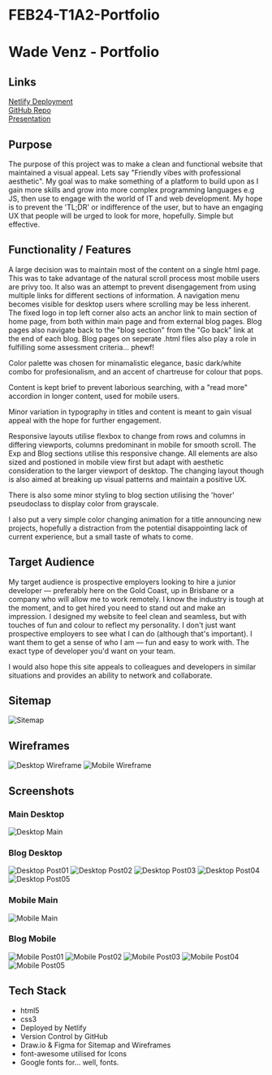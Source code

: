 # FEB24-T1A2-Portfolio

# Wade Venz - Portfolio

## Links

[Netlify Deployment](https://wv-portfolio.netlify.app/)<br>
[GitHub Repo](https://github.com/wadevenz/FEB24-T1A2-Portfolio)<br>
[Presentation]()

## Purpose

The purpose of this project was to make a clean and functional website that maintained a visual appeal. Lets say "Friendly vibes with professional aesthetic". My goal was to make something of a platform to build upon as I gain more skills and grow into more complex programming languages e.g JS, then use to engage with the world of IT and web development. My hope is to prevent the 'TL;DR' or indifference of the user, but to have an engaging UX that people will be urged to look for more, hopefully. Simple but effective. 

## Functionality / Features

A large decision was to maintain most of the content on a single html page. This was to take advantage of the natural scroll process most mobile users are privy too. It also was an attempt to prevent disengagement from using multiple links for different sections of information. A navigation menu becomes visible for desktop users where scrolling may be less inherent. The fixed logo in top left corner also acts an anchor link to main section of home page, from both within main page and from external blog pages. Blog pages also navigate back to the "blog section" from the "Go back" link at the end of each blog. Blog pages on seperate .html files also play a role in fulfilling some assessment criteria... phewf!

Color palette was chosen for minamalistic elegance, basic dark/white combo for profesionalism, and an accent of chartreuse for colour that pops.

Content is kept brief to prevent laborious searching, with a "read more" accordion in longer content, used for mobile users.

Minor variation in typography in titles and content is meant to gain visual appeal with the hope for further engagement.

Responsive layouts utilise flexbox to change from rows and columns in differing viewports, columns predominant in mobile for smooth scroll. The Exp and Blog sections utilise this responsive change. All elements are also sized and postioned in mobile view first but adapt with aesthetic consideration to the larger viewport of desktop. The changing layout though is also aimed at breaking up visual patterns and maintain a positive UX.  

There is also some minor styling to blog section utilising the 'hover' pseudoclass to display color from grayscale. 

I also put a very simple color changing animation for a title announcing new projects, hopefully a distraction from the potential disappointing lack of current experience, but a small taste of whats to come.  


## Target Audience

My target audience is prospective employers looking to hire a junior developer — preferably here on the Gold Coast, up in Brisbane or a company who will allow me to work remotely. I know the industry is tough at the moment, and to get hired you need to stand out and make an impression. I designed my website to feel clean and seamless, but with touches of fun and colour to reflect my personality. I don't just want prospective employers to see what I can do (although that's important). I want them to get a sense of who I am — fun and easy to work with. The exact type of developer you'd want on your team.

I would also hope this site appeals to colleagues and developers in similar situations and provides an ability to network and collaborate. 


## Sitemap

<img src="/docs/Portfolio-sitemap.drawio.png" alt="Sitemap">

## Wireframes

<img src="/docs/Wireframe-Desktop.png" alt="Desktop Wireframe">
<img src="/docs/Wireframe-Mobile.png" alt="Mobile Wireframe">

## Screenshots

### Main Desktop
<img src="/docs/Desktop-main.png" alt="Desktop Main">

### Blog Desktop
<img src="/docs/Desktop-Post01.png" alt="Desktop Post01">
<img src="/docs/Desktop-Post02.png" alt="Desktop Post02">
<img src="/docs/Desktop-Post03.png" alt="Desktop Post03">
<img src="/docs/Desktop-Post04.png" alt="Desktop Post04">
<img src="/docs/Desktop-Post05.png" alt="Desktop Post05">

### Mobile Main
<img src="/docs/Mobile-main.png" alt="Mobile Main">

### Blog Mobile
<img src="/docs/Mobile-Post01.png" alt="Mobile Post01">
<img src="/docs/Mobile-Post02.png" alt="Mobile Post02">
<img src="/docs/Mobile-Post03.png" alt="Mobile Post03">
<img src="/docs/Mobile-Post04.png" alt="Mobile Post04">
<img src="/docs/Mobile-Post05.png" alt="Mobile Post05">

## Tech Stack

- html5
- css3
- Deployed by Netlify
- Version Control by GitHub
- Draw.io & Figma for Sitemap and Wireframes
- font-awesome utilised for Icons
- Google fonts for... well, fonts.